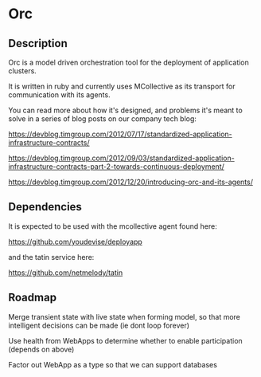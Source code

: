 Orc
===

Description
-----------

Orc is a model driven orchestration tool for the deployment of application clusters.

It is written in ruby and currently uses MCollective as its transport for communication with its agents.

You can read more about how it's designed, and problems it's meant to solve in a series of blog posts on our company tech blog:

  https://devblog.timgroup.com/2012/07/17/standardized-application-infrastructure-contracts/

  https://devblog.timgroup.com/2012/09/03/standardized-application-infrastructure-contracts-part-2-towards-continuous-deployment/

  https://devblog.timgroup.com/2012/12/20/introducing-orc-and-its-agents/

Dependencies
------------

It is expected to be used with the mcollective agent found here:

  https://github.com/youdevise/deployapp

and the tatin service here:

  https://github.com/netmelody/tatin

Roadmap
-------

Merge transient state with live state when forming model, so that more intelligent decisions can be made (ie dont loop forever)

Use health from WebApps to determine whether to enable participation (depends on above)

Factor out WebApp as a type so that we can support databases


